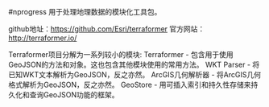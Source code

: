 #nprogress 用于处理地理数据的模块化工具包。

github地址：https://github.com/Esri/terraformer
官方网站：http://terraformer.io/



Terraformer项目分解为一系列较小的模块:
	Terraformer - 包含用于使用GeoJSON的方法和对象。这也包含其他模块使用的常用方法。
	WKT Parser - 将已知WKT文本解析为GeoJSON，反之亦然。
	ArcGIS几何解析器 - 将ArcGIS几何格式解析为GeoJSON，反之亦然。
	GeoStore - 用可插入索引和持久性存储来持久化和查询GeoJSON功能的框架。

 


 
 
